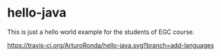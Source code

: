 # hello-java
This is just a hello world example for the students of EGC course.

https://travis-ci.org/ArturoRonda/hello-java.svg?branch=add-languages
